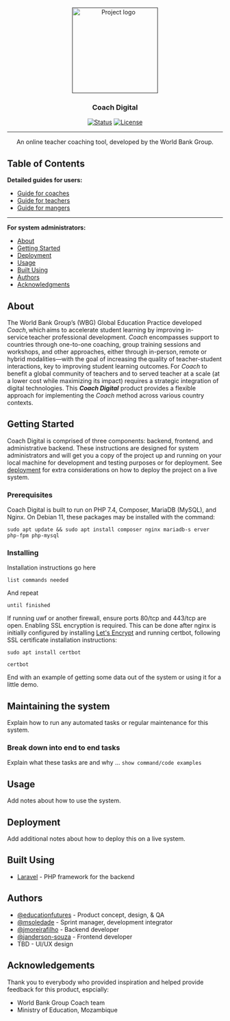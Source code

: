 <p align="center">
  <a href="" rel="noopener">
 <img width=200px height=200px src="https://avatars.githubusercontent.com/u/105060288?s=400&u=f87d168238dae0200943f1711c51d7be151b5919&v=4" alt="Project logo"></a>
</p>

<h3 align="center">Coach Digital</h3>

<div align="center">

  [![Status](https://img.shields.io/badge/status-active-success.svg)](https://github.com/WBG-Coach) 
   [![License](https://img.shields.io/badge/license-TBD-blue.svg)](/LICENSE)

</div>

---

<p align="center"> An online teacher coaching tool, developed by the World Bank Group.
    <br> 
</p>

## Table of Contents

**Detailed guides for users:**

- [Guide for coaches](./Coaches.md)
- [Guide for teachers](./Teachers.md)
- [Guide for mangers](./Managers.md)

---

**For system administrators:**

- [About](#about)
- [Getting Started](#getting_started)
- [Deployment](#deployment)
- [Usage](#usage)
- [Built Using](#built_using)
- [Authors](#authors)
- [Acknowledgments](#acknowledgement)

## About <a name = "about"></a>
The World Bank Group’s (WBG) Global Education Practice developed *Coach*, which aims to accelerate student learning by improving in-service teacher professional development. *Coach* encompasses support to countries through one-to-one coaching, group training sessions and workshops, and other approaches, either through in-person, remote or hybrid modalities—with the goal of increasing the quality of teacher-student interactions, key to improving student learning outcomes. For *Coach* to benefit a global community of teachers and to served teacher at a scale (at a lower cost while maximizing its impact) requires a strategic integration of digital technologies. This ***Coach Digital*** product provides a flexible approach for implementing the *Coach* method across various country contexts.

## Getting Started <a name = "getting_started"></a>
Coach Digital is comprised of three components: backend, frontend, and administrative backend. These instructions are designed for system administrators and will get you a copy of the project up and running on your local machine for development and testing purposes or for deployment. See [deployment](#deployment) for extra considerations on how to deploy the project on a live system.

### Prerequisites
 Coach Digital is built to run on PHP 7.4, Composer, MariaDB (MySQL), and Nginx. On Debian 11, these packages may be installed with the command:

```
sudo apt update && sudo apt install composer nginx mariadb-s erver php-fpm php-mysql
```

### Installing
Installation instructions go here

```
list commands needed 
```

And repeat

```
until finished
```

If running uwf or another firewall, ensure ports 80/tcp and 443/tcp are open. Enabling SSL encryption is required. This can be done after nginx is initially configured by installing [Let's Encrypt](https://letsencrypt.org) and running certbot, following SSL certificate installation instructions:

```
sudo apt install certbot

certbot
```


End with an example of getting some data out of the system or using it for a little demo.

## Maintaining the system <a name = "maintenance"></a>
Explain how to run any automated tasks or regular maintenance for this system.

### Break down into end to end tasks
Explain what these tasks are and why ... `show command/code examples`

## Usage <a name="usage"></a>
Add notes about how to use the system.

## Deployment <a name = "deployment"></a>
Add additional notes about how to deploy this on a live system.

## Built Using <a name = "built_using"></a>
- [Laravel](https://laravel.com) - PHP framework for the backend

## Authors <a name = "authors"></a>
- [@educationfutures](https://github.com/educationfutures) - Product concept, design, & QA
- [@msoledade](https://github.com/msoledade) - Sprint manager, development integrator
- [@jmoreirafilho](https://github.com/jmoreirafilho) - Backend developer
- [@janderson-souza](https://github.com/janderson-souza) - Frontend developer
- TBD - UI/UX design


## Acknowledgements <a name = "acknowledgement"></a>
Thank you to everybody who provided inspiration and helped provide feedback for this product, espcially:
- World Bank Group Coach team
- Ministry of Education, Mozambique